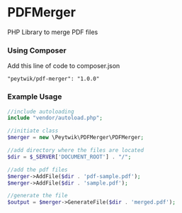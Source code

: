 # PDFMerger
PHP Library to merge PDF files

### Using Composer
Add this line of code to composer.json
```
"peytwik/pdf-merger": "1.0.0"
```

### Example Usage
```php
//include autoloading
include "vendor/autoload.php";

//initiate class
$merger = new \Peytwik\PDFMerger\PDFMerger;

//add directory where the files are located
$dir = $_SERVER['DOCUMENT_ROOT'] . "/";

//add the pdf files
$merger->AddFile($dir . 'pdf-sample.pdf');
$merger->AddFile($dir . 'sample.pdf');

//generate the file
$output = $merger->GenerateFile($dir . 'merged.pdf');

```
